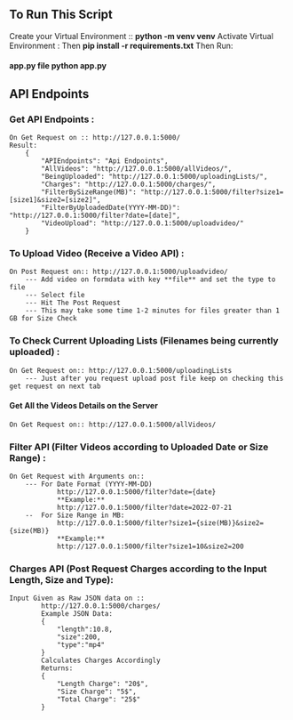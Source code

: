 ## To Run This Script

Create your Virtual Environment ::
    **python -m venv venv**
    Activate Virtual Environment :
    Then
    **pip install -r requirements.txt**
    Then Run:
#### **app.py file** python app.py

## API Endpoints

### Get API Endpoints :
    On Get Request on :: http://127.0.0.1:5000/
    Result:
        {
            "APIEndpoints": "Api Endpoints",
            "AllVideos": "http://127.0.0.1:5000/allVideos/",
            "BeingUploaded": "http://127.0.0.1:5000/uploadingLists/",
            "Charges": "http://127.0.0.1:5000/charges/",
            "FilterBySizeRange(MB)": "http://127.0.0.1:5000/filter?size1=[size1]&size2=[size2]",
            "FilterByUploadedDate(YYYY-MM-DD)": "http://127.0.0.1:5000/filter?date=[date]",
            "VideoUpload": "http://127.0.0.1:5000/uploadvideo/"
        }

### To Upload Video (Receive a Video API) : 
    On Post Request on:: http://127.0.0.1:5000/uploadvideo/
        --- Add video on formdata with key **file** and set the type to file
        --- Select file
        --- Hit The Post Request 
        --- This may take some time 1-2 minutes for files greater than 1 GB for Size Check

### To Check Current Uploading Lists (Filenames being currently uploaded) :
    On Get Request on:: http://127.0.0.1:5000/uploadingLists
        --- Just after you request upload post file keep on checking this get request on next tab

#### Get All the Videos Details on the Server
    On Get Request on:: http://127.0.0.1:5000/allVideos/

### Filter API (Filter Videos according to Uploaded Date or Size Range) :
    On Get Request with Arguments on:: 
        --- For Date Format (YYYY-MM-DD)
                http://127.0.0.1:5000/filter?date={date}
                **Example:** 
                http://127.0.0.1:5000/filter?date=2022-07-21
        --  For Size Range in MB:
                http://127.0.0.1:5000/filter?size1={size(MB)}&size2={size(MB)}
                **Example:**
                http://127.0.0.1:5000/filter?size1=10&size2=200

### Charges API (Post Request Charges according to the Input Length, Size and Type):
    Input Given as Raw JSON data on ::
            http://127.0.0.1:5000/charges/
            Example JSON Data:
            {
                "length":10.8,
                "size":200,
                "type":"mp4"
            }
            Calculates Charges Accordingly
            Returns:
            {
                "Length Charge": "20$",
                "Size Charge": "5$",
                "Total Charge": "25$"
            }
